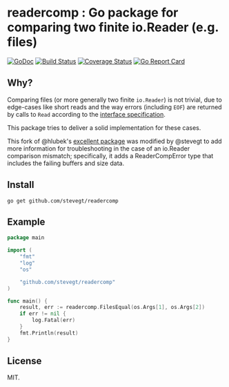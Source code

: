 # readercomp : Go package for comparing two finite io.Reader (e.g. files)

[![GoDoc](https://godoc.org/github.com/stevegt/readercomp?status.svg)](https://godoc.org/github.com/stevegt/readercomp)
[![Build Status](https://github.com/stevegt/readercomp/workflows/run%20tests/badge.svg)](https://github.com/stevegt/readercomp/actions?workflow=run%20tests)
[![Coverage Status](https://coveralls.io/repos/github/stevegt/readercomp/badge.svg?branch=main)](https://coveralls.io/github/stevegt/readercomp?branch=main)
[![Go Report Card](https://goreportcard.com/badge/github.com/stevegt/readercomp)](https://goreportcard.com/report/github.com/stevegt/readercomp)

## Why?

Comparing files (or more generally two finite `io.Reader`) is not
trivial, due to edge-cases like short reads and the way errors
(including `EOF`) are returned by calls to `Read` according to the
[interface specification](https://pkg.go.dev/io/#Reader).

This package tries to deliver a solid implementation for these cases.

This fork of @hlubek's [excellent package](https://github.com/hlubek/readercomp) 
was modified by @stevegt to add more information for troubleshooting
in the case of an io.Reader comparison mismatch; specifically, it adds
a ReaderCompError type that includes the failing buffers and size
data.

## Install

```
go get github.com/stevegt/readercomp
```

## Example

```go
package main

import (
	"fmt"
	"log"
	"os"

	"github.com/stevegt/readercomp"
)

func main() {
	result, err := readercomp.FilesEqual(os.Args[1], os.Args[2])
	if err != nil {
		log.Fatal(err)
	}
	fmt.Println(result)
}
```

## License

MIT.
